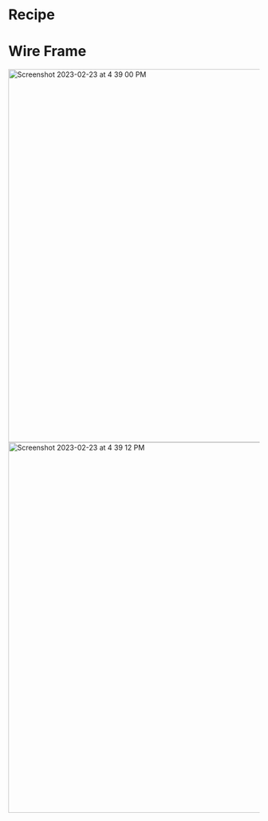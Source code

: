 # Recipe 
<h1>Wire Frame</h1>
<img width="746" alt="Screenshot 2023-02-23 at 4 39 00 PM" src="https://user-images.githubusercontent.com/108633792/221089211-bde1bbaf-cc6a-4cfb-8cde-09f9cbaaf731.png">
<img width="741" alt="Screenshot 2023-02-23 at 4 39 12 PM" src="https://user-images.githubusercontent.com/108633792/221089193-c442a014-d307-4d3f-9839-a1f8d0a2394a.png">

